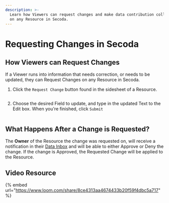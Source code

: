 ```yaml
---
description: >-
  Learn how Viewers can request changes and make data contribution collaborative
  on any Resource in Secoda.
---
```


# Requesting Changes in Secoda

## How Viewers can Request Changes

If a Viewer runs into information that needs correction, or needs to be updated, they can Request Changes on any Resource in Secoda.&#x20;

1. Click the `Request Change` button found in the sidesheet of a Resource.

<figure><img src="../../.gitbook/assets/Screenshot 2023-05-15 at 4.21.52 PM.png" alt=""><figcaption></figcaption></figure>

2. Choose the desired Field to update, and type in the updated Text to the Edit box. When you're finished, click `Submit`&#x20;

<figure><img src="../../.gitbook/assets/Screen Shot 2023-02-28 at 5.05.49 PM.png" alt=""><figcaption></figcaption></figure>

## What Happens After a Change is Requested?

The **Owner** of the Resource the change was requested on, will receive a notification in their [Data Inbox](../../features/data-inbox.md) and will be able to either Approve or Deny the change. If the change is Approved, the Requested Change will be applied to the Resource.

## Video Resource

{% embed url="https://www.loom.com/share/8ce4313aa4674433b20f59f4dbc5a717" %}
